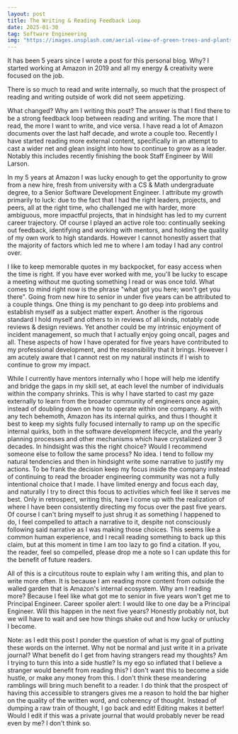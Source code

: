 ```yaml
---
layout: post
title: The Writing & Reading Feedback Loop
date: 2025-01-30
tag: Software Engineering
img: "https://images.unsplash.com/aerial-view-of-green-trees-and-plants-SWa6EYLCac0?ixlib=rb-1.2.1&auto=format&fit=crop&w=1050&q=80"
---
```


It has been 5 years since I wrote a post for this personal blog. Why? I started working at Amazon in 2019 and all my 
energy & creativity were focused on the job. 

There is so much to read and write internally, so much that the prospect of 
reading and writing outside of work did not seem appetizing. 

What changed? Why am I writing this post? The answer is that I find there to be a strong feedback loop between reading and writing. 
The more that I read, the more I want to write, and vice versa. I have read a lot of Amazon documents over the last half decade, 
and wrote a couple too. Recently I have started reading more external content, specifically in an attempt to cast a wider net and 
glean insight into how to continue to grow as a leader. Notably this includes recently finishing the book Staff Engineer by 
Will Larson.

In my 5 years at Amazon I was lucky enough to get the opportunity to grow from a new hire, fresh from university with a CS & Math 
undergraduate degree, to a Senior Software Development Engineer. I attribute my growth primarily to luck: due to the fact that 
I had the right leaders, projects, and peers, all at the right time, who challenged me with harder, more ambiguous, 
more impactful projects, that in hindsight has led to my current career trajectory. Of course I played an active role too: 
continually seeking out feedback, identifying and working with mentors, and holding the quality of my own work to high standards. 
However I cannot honestly assert that the majority of factors which led me to where I am today I had any control over.

I like to keep memorable quotes in my backpocket, for easy access when the time is right. If you have ever worked with me, 
you'll be lucky to escape a meeting without me quoting something I read or was once told. What comes to mind right now 
is the phrase "what got you here; won't get you there". Going from new hire to senior in under five years can be attributed 
to a couple things. One thing is my penchant to go deep into problems and establish myself as a subject matter expert. 
Another is the rigorous standard I hold myself and others to in reviews of all kinds, notably code reviews & design reviews. 
Yet another could be my intrinsic enjoyment of incident management, so much that I actually enjoy going oncall, pages and all. 
These aspects of how I have operated for five years have contributed to my professional development, and the resonsibility that it brings. 
However I am acutely aware that I cannot rest on my natural instincts if I wish to continue to grow my impact.

While I currently have mentors internally who I hope will help me identify and bridge the gaps in my skill set, at each level the 
number of individuals within the company shrinks. This is why I have started to cast my gaze externally to learn from the broader community
of engineers once again, instead of doubling down on how to operate within one company. As with any tech behemoth, Amazon has its 
internal quirks, and thus I thought it best to keep my sights fully focused internally to ramp up on the specific internal quirks, 
both in the software development lifecycle, and the yearly planning processes and other mechanisms which have crystalized 
over 3 decades. In hindsight was this the right choice? Would I recommend someone else to follow the same process? No idea. 
I tend to follow my natural tendencies and then in hindsight write some narrative to justify my actions. To be frank the 
decision keep my focus inside the company instead of continuing to read the broader engineering community was not a fully intentional 
choice that I made. I have limited energy and focus each day, and naturally I try to direct this focus to activities which feel 
like it serves me best. Only in retrospect, writing this, have I come up with the realization of where I have been consistently 
directing my focus over the past five years. Of course I can't bring myself to just shrug it as something I happened to do, 
I feel compelled to attach a narrative to it, despite not consciously following said narrative as I was making those choices. 
This seems like a common human experience, and I recall reading something to back up this claim, but at this moment in time 
I am too lazy to go find a citation. If you, the reader, feel so compelled, please drop me a note so I can update this for 
the benefit of future readers.

All of this is a circutitous route to explain why I am writing this, and plan to write more often. It is because I am reading 
more content from outside the walled garden that is Amazon's internal ecosystem. Why am I reading more? Because I feel like what 
got me to senior in five years won't get me to Principal Engineer. Career spoiler alert: I would like to one day be a Principal Engineer. 
Will this happen in the next five years? Honestly probably not, but we will have to wait and see how things shake out 
and how lucky or unlucky I become. 

Note: as I edit this post I ponder the question of what is my goal of putting these words on the internet. Why not be normal
and just write it in a private journal? What benefit do I get from having strangers read my thoughts? Am I trying to turn this
into a side hustle? Is my ego so inflated that I believe a stranger would benefit from reading this? I don't want this to become 
a side hustle, or make any money from this. I don't think these meandering ramblings will bring much benefit to a reader. 
I do think that the prospect of having this accessible to strangers gives me a reason to hold the bar higher on the quality of
the written word, and coherency of thought. Instead of dumping a raw train of thought, I go back and edit! 
Editing makes it better! Would I edit if this was a private journal that would probably never be read even by me? I don't think so. 